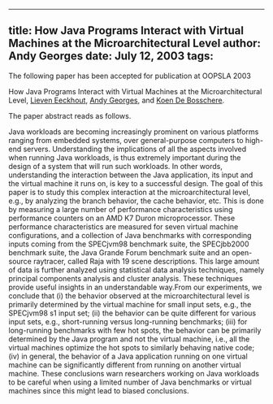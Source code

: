 -----
title:  How Java Programs Interact with Virtual Machines at the Microarchitectural Level
author: Andy Georges
date: July 12, 2003
tags: 
-----







The following paper has been accepted for publication at OOPSLA 2003


How Java Programs Interact with Virtual Machines at the
Microarchitectural Level, [Lieven
Eeckhout](http://www.elis.ugent.be/~leeckhou), [Andy
Georges](http://itkovian.net/), and [Koen De
Bosschere](http://www.elis.ugent.be/~kdb).


The paper abstract reads as follows.


Java workloads are becoming increasingly prominent on various platforms
ranging from embedded systems, over general-purpose computers to
high-end servers. Understanding the implications of all the aspects
involved when running Java workloads, is thus extremely important during
the design of a system that will run such workloads. In other words,
understanding the interaction between the Java application, its input
and the virtual machine it runs on, is key to a successful design. The
goal of this paper is to study this complex interaction at the
microarchitectural level, e.g., by analyzing the branch behavior, the
cache behavior, etc. This is done by measuring a large number of
performance characteristics using performance counters on an AMD K7
Duron microprocessor. These performance characteristics are measured for
seven virtual machine configurations, and a collection of Java
benchmarks with corresponding inputs coming from the SPECjvm98 benchmark
suite, the SPECjbb2000 benchmark suite, the Java Grande Forum benchmark
suite and an open-source raytracer, called Raja with 19 scene
descriptions. This large amount of data is further analyzed using
statistical data analysis techniques, namely principal components
analysis and cluster analysis. These techniques provide useful insights
in an understandable way.From our experiments, we conclude that (i) the
behavior observed at the microarchitectural level is primarily
determined by the virtual machine for small input sets, e.g., the
SPECjvm98 s1 input set; (ii) the behavior can be quite different for
various input sets, e.g., short-running versus long-running benchmarks;
(iii) for long-running benchmarks with few hot spots, the behavior can
be primarily determined by the Java program and not the virtual machine,
i.e., all the virtual machines optimize the hot spots to similarly
behaving native code; (iv) in general, the behavior of a Java
application running on one virtual machine can be significantly
different from running on another virtual machine. These conclusions
warn researchers working on Java workloads to be careful when using a
limited number of Java benchmarks or virtual machines since this might
lead to biased conclusions.





